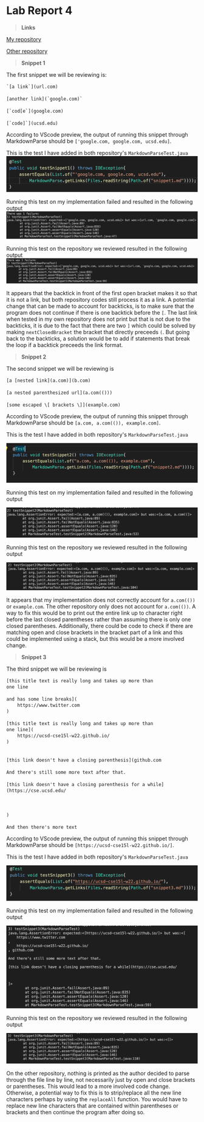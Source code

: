 # Lab Report 4

> **Links**

[My repository](https://github.com/amtjitro/markdown-parse)

[Other repository](https://github.com/pvijay03/markdown-parse)

> **Snippet 1**

The first snippet we will be reviewing is:
```
`[a link`](url.com)

[another link](`google.com)`

[`cod[e`](google.com)

[`code]`](ucsd.edu)
```

According to VScode preview, the output of running this snippet through MarkdownParse should be ``['google.com, google.com, ucsd.edu]``.

This is the test I have added in both repository's `MarkdownParseTest.java`
![Image](Snippet1Test.png)

Running this test on my implementation failed and resulted in the following output
![Image](OutputSnippet1Mine.png)

Running this test on the repository we reviewed resulted in the following output
![Image](OutputSnippet1Other.png)

It appears that the backtick in front of the first open bracket makes it so that it is not a link, but both repository codes still process it as a link. A potential change that can be made to account for backticks, is to make sure that the program does not continue if there is one backtick before the `[`. The last link when tested in my own repository does not print but that is not due to the backticks, it is due to the fact that there are two `]` which could be solved by making `nextClosedBracket` the bracket that directly preceeds `(`. But going back to the backticks, a solution would be to add if statements that break the loop if a backtick preceeds the link format.

> **Snippet 2**

The second snippet we will be reviewing is
```
[a [nested link](a.com)](b.com)

[a nested parenthesized url](a.com(()))

[some escaped \[ brackets \]](example.com)
```

According to VScode preview, the output of running this snippet through MarkdownParse should be ``[a.com, a.com(()), example.com]``.

This is the test I have added in both repository's `MarkdownParseTest.java`

![Image](Snippet2Test.png)

Running this test on my implementation failed and resulted in the following output

![Image](OutputSnippet2Mine.png)

Running this test on the repository we reviewed resulted in the following output

![Image](OutputSnippet2Other.png)

It appears that my implementation does not correctly account for `a.com(())` or `example.com`. The other repository only does not account for `a.com(())`. A way to fix this would be to print out the entire link up to character right before the last closed parentheses rather than assuming there is only one closed parentheses. Additionally, there could be code to check if there are matching open and close brackets in the bracket part of a link and this could be implemented using a stack, but this would be a more involved change.

> **Snippet 3**

The third snippet we will be reviewing is 

```
[this title text is really long and takes up more than 
one line

and has some line breaks](
    https://www.twitter.com
)

[this title text is really long and takes up more than 
one line](
    https://ucsd-cse15l-w22.github.io/
)


[this link doesn't have a closing parenthesis](github.com

And there's still some more text after that.

[this link doesn't have a closing parenthesis for a while](https://cse.ucsd.edu/



)

And then there's more text
```

According to VScode preview, the  output of running this snippet through MarkdownParse should be ``[https://ucsd-cse15l-w22.github.io/]``.

This is the test I have added in both repository's `MarkdownParseTest.java`

![Image](Snippet3TestAdjusted.png)

Running this test on my implementation failed and resulted in the following output

![Image](OutputSnippet3MineAdjusted.png)

Running this test on the repository we reviewed resulted in the following output

![Image](OutputSnippet3OtherAdjusted.png)

On the other repository, nothing is printed as the author decided to parse through the file line by line, not necessarily just by open and close brackets or parentheses. This would lead to a more involved code change. Otherwise, a potential way to fix this is to strip/replace all the new line characters perhaps by using the `replaceAll` function. You would have to replace new line characters that are contained within parentheses or brackets and then continue the program after doing so.